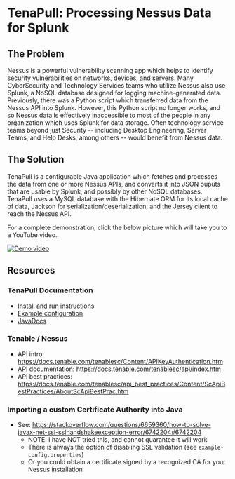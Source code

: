 # TenaPull: Processing Nessus Data for Splunk

## The Problem

Nessus is a powerful vulnerability scanning app which helps to identify security vulnerabilities on networks, devices, and servers.  Many CyberSecurity and Technology Services teams who utilize Nessus also use Splunk, a NoSQL database designed for logging machine-generated data.  Previously, there was a Python script which transferred data from the Nessus API into Splunk.  However, this Python script no longer works, and so Nessus data is effectively inaccessible to most of the people in any organization which uses Splunk for data storage.  Often technology service teams beyond just Security -- including Desktop Engineering, Server Teams, and Help Desks, among others -- would benefit from Nessus data.

## The Solution

TenaPull is a configurable Java application which fetches and processes the data from one or more Nessus APIs, and converts it into JSON ouputs that are usable by Splunk, and possibly by other NoSQL databases.  TenaPull uses a MySQL database with the Hibernate ORM for its local cache of data, Jackson for serialization/deserialization, and the Jersey client to reach the Nessus API.

For a complete demonstration, click the below picture which will take you to a YouTube video.

<a href="https://www.youtube.com/watch?v=aHoMRjRHHrc" rel="Demo video">![Demo video](https://raw.githubusercontent.com/billyJoePiano/TenaPull/master/screenshots/Splunk-table%20(best%20format%20for%20viewing).png)</a>



## Resources


### TenaPull Documentation

- [Install and run instructions](installAndRun.md)
- [Example configuration](example-config.properties)
- [JavaDocs](https://billyjoepiano.github.io/TenaPull/)


### Tenable / Nessus

- API intro: https://docs.tenable.com/tenablesc/Content/APIKeyAuthentication.htm
- API documentation: https://docs.tenable.com/tenablesc/api/index.htm
- API best practices: https://docs.tenable.com/tenablesc/api_best_practices/Content/ScApiBestPractices/AboutScApiBestPrac.htm


### Importing a custom Certificate Authority into Java

- See: https://stackoverflow.com/questions/6659360/how-to-solve-javax-net-ssl-sslhandshakeexception-error/6742204#6742204
    - NOTE: I have NOT tried this, and cannot guarantee it will work
    - There is always the option of disabling SSL validation (see `example-config.properties`)
    - Or you could obtain a certificate signed by a recognized CA for your Nessus installation

